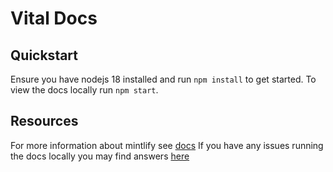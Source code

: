 # Vital Docs

## Quickstart

Ensure you have nodejs 18 installed and run `npm install` to get started.
To view the docs locally run `npm start`.

## Resources

For more information about mintlify see [docs](https://mintlify.com/docs)
If you have any issues running the docs locally you may find answers [here](https://mintlify.com/docs/local-testing)
